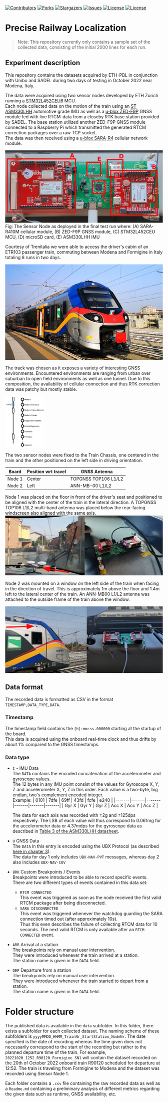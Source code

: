 <!--
*** Template source: https://github.com/othneildrew/Best-README-Template/blob/master/README.md
-->

<!-- PROJECT SHIELDS -->
<!--
*** I'm using markdown "reference style" links for readability.
*** Reference links are enclosed in brackets [ ] instead of parentheses ( ).
*** See the bottom of this document for the declaration of the reference variables
*** for contributors-url, forks-url, etc. This is an optional, concise syntax you may use.
*** https://www.markdownguide.org/basic-syntax/#reference-style-links
-->
[![Contributors][contributors-shield]][contributors-url]
[![Forks][forks-shield]][forks-url]
[![Stargazers][stars-shield]][stars-url]
[![Issues][issues-shield]][issues-url]
[![License][license-shield]][license-url]
[![License][issues-shield]][issues-url]


# Precise Railway Localization
> Note: This repository currently only contains a sample set of the collected data, consisting of the initial 2000 lines for each run.

## Experiment description
This repository contains the datasets acquired by ETH-PBL in conjunction with Unibo and SADEL during two days of testing in October 2022 near Modena, Italy.

The data were acquired using two sensor nodes developed by ETH Zurich running a [STM32L452CEU6](https://www.st.com/en/microcontrollers-microprocessors/stm32l452ce.html) MCU.  
Each node collected data on the motion of the train using an [ST ASM330LHH](https://www.st.com/en/mems-and-sensors/asm330lhh.html) automotive grade IMU as well as a [u-blox ZED-F9P](https://www.u-blox.com/en/product/zed-f9p-module) GNSS module fed with live RTCM-data from a closeby RTK base station provided by SADEL. The base station utilized another ZED-F9P GNSS module connected to a Raspberry Pi which transmitted the generated RTCM correction packages over a raw TCP socket.   
The data was then received using a [u-blox SARA-R4](https://www.u-blox.com/en/product/sara-r4-series) cellular network module.

![](figs/node_labeled.png)
Fig: The Sensor Node as deployed in the final test run where: (A) SARA-R410M
cellular module, (B) ZED-F9P GNSS module, (C) STM32L452CEU MCU, (D)
microSD card, (E) ASM330LHH IMU


Courtesy of Trenitalia we were able to access the driver's cabin of an ETR103 passenger train, commuting between Modena and Formigine in Italy totaling 8 runs in two days.  

![](figs/modena_train.jpg)

The track was chosen as it exposes a variety of interesting GNSS environments.
Encountered environments are ranging from urban over suburban to open field environments as well as one tunnel.
Due to this composition, the availability of cellular connection and thus RTK correction data was patchy but mostly stable.  

<img src="figs/track.png" alt="drawing" width="25%"/>

The two sensor nodes were fixed to the Train Chassis, one centered in the train and the other positioned on the left side in driving orientation. 


| Board  | Position wrt travel | GNSS Antenna         | 
|--------|---------------------|----------------------|
| Node 1 | Center              | TOPGNSS TOP106 L1/L2 |
| Node 2 | Left                | ANN-MB-00 L1/L2      | 

Node 1 was placed on the floor in front of the driver's seat and positioned to be aligned with the center of the train in the lateral direction.
A TOPGNSS TOP106 L1/L2 multi-band antenna was placed below the rear-facing windscreen also aligned with the same axis.
![](figs/SN1.png)

Node 2 was mounted on a window on the left side of the train when facing in the direction of travel. This is approximately 1m above the floor and 1.4m left to the lateral center of the train.
An ANN-MB00 L1/L2 antenna was attached to the outside frame of the train above the window.

![](figs/SN2.png)

## Data format

The recorded data is formatted as CSV in the format `TIMESTAMP,DATA_TYPE,DATA`.  

### Timestamp
The timestamp field contains the `[h]:mm:ss.000000` starting at the startup of the board.  
This data is acquired using the onboard real-time clock and thus drifts by about 1% compared to the GNSS timestamps.  

### Data type
* `I` - IMU Data  
    The `DATA` contains the encoded concatenation of the accelerometer and gyroscope values.  
    The 12 bytes in any IMU point consist of the values for Gyroscope X, Y, Z and accelerometer X, Y, Z in this order. Each value is a two-byte, big endian, two's complement encoded integer.  
    Example:
    | 0101  | 7dfe  | 69ff  | 43fd  | fcfe  | e240  |
    |-------|-------|-------|-------|-------|-------|
    | Gyr X | Gyr Y | Gyr Z | Acc X | Acc Y | Acc Z |

    The data for each axis was recorded with ±2g and ±125dps respectively.
    The LSB of each value will thus correspond to 0.061mg for the accelerometer data or 4.37mdps for the gyroscope data as described in [Table 3 of the ASM330LHH datasheet](https://www.st.com/resource/en/datasheet/asm330lhh.pdf).

* `U` GNSS Data  
    The `DATA` in this entry is encoded using the UBX Protocol (as described [here in chapter 3](https://content.u-blox.com/sites/default/files/documents/u-blox-F9-HPG-1.32_InterfaceDescription_UBX-22008968.pdf)).  
    The data for day 1 only includes `UBX-NAV-PVT` messages, whereas day 2 also includes `UBX-NAV-COV`

* `BRK` Custom Breakpoints / Events  
    Breakpoints were introduced to be able to record specific events.  
    There are two different types of events contained in this data set:
    - `RTCM CONNECTED`  
        This event was triggered as soon as the node received the first valid RTCM package
        after being disconnected.
    - `SARA DISCONNECTED`  
        This event was triggered whenever the watchdog guarding the SARA connection timed out (after approximately 10s).  
        Thus this even describes the failure of collecting RTCM data for 10 seconds. The next valid RTCM is only available after an `RTCM CONNECTED` event. 

* `ARR` Arrival at a station  
    The breakpoints rely on manual user intervention.  
    They were introduced whenever the train arrived at a station.  
    The station name is given in the `DATA` field.

* `DEP` Departure from a station  
    The breakpoints rely on manual user intervention.  
    They were introduced whenever the train started to depart from a station.  
    The station name is given in the `DATA` field.


# Folder structure
The published data is available in the `data` subfolder.
In this folder, there exists a subfolder for each collected dataset.
The naming scheme of these subfolders is `yyyyMMDD_HHMM_TrainNr_StartStation_NodeNr`.
The date specified is the date of recording whereas the time given does not necessarily correspond to the start of the recording but rather to the planned departure time of the train.
For example, `20221020_1252_R90120_Formigine_SN1` will contain the dataset recorded on the 20th of October 2022 onboard train R90120 scheduled for departure at 12:52. The train is traveling from Formigine to Modena and the dataset was recorded using Sensor Node 1.

Each folder contains a `.csv` file containing the raw recorded data as well as a `Readme.md` containing a preliminary analysis of different metrics regarding the given data such as runtime, GNSS availability, etc. 





[contributors-shield]: https://img.shields.io/github/contributors/ETH-PBL/Railway-Precise-Localization.svg?style=flat-square
[contributors-url]: https://github.com/ETH-PBL/Railway-Precise-Localization/graphs/contributors
[forks-shield]: https://img.shields.io/github/forks/ETH-PBL/Railway-Precise-Localization.svg?style=flat-square
[forks-url]: https://github.com/ETH-PBL/Railway-Precise-Localization/network/members
[stars-shield]: https://img.shields.io/github/stars/ETH-PBL/Railway-Precise-Localization.svg?style=flat-square
[stars-url]: https://github.com/ETH-PBL/Railway-Precise-Localization/stargazers
[issues-shield]: https://img.shields.io/github/issues/ETH-PBL/Railway-Precise-Localization.svg?style=flat-square
[issues-url]: https://github.com/ETH-PBL/Railway-Precise-Localization/issues
[license-shield]: https://img.shields.io/github/license/ETH-PBL/Railway-Precise-Localization.svg?style=flat-square
[license-url]: https://github.com/ETH-PBL/Railway-Precise-Localization/blob/master/LICENSE
